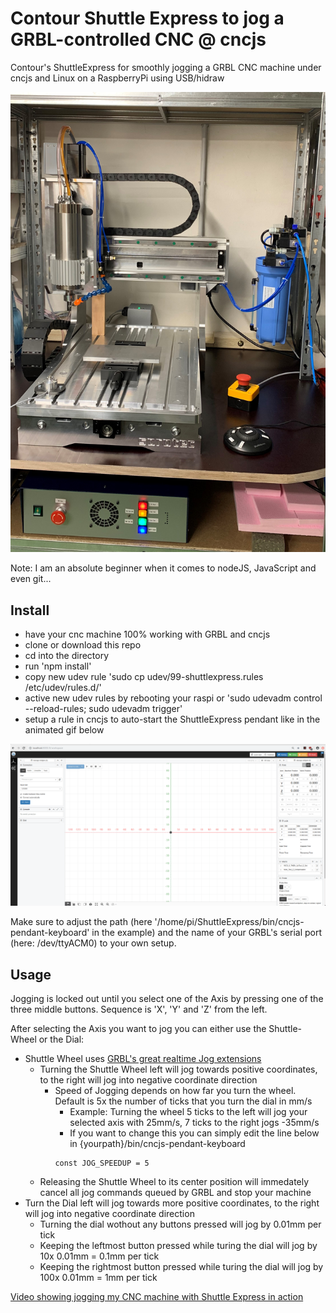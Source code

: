 # Contour Shuttle Express to jog a GRBL-controlled CNC @ cncjs
Contour's ShuttleExpress for smoothly jogging a GRBL CNC machine under cncjs and Linux on a RaspberryPi using USB/hidraw

![Image of CNC machine](https://github.com/Duffmann/ShuttleGRBL/blob/master/doc/Sorotec_CL04.jpg)

Note: I am an absolute beginner when it comes to nodeJS, JavaScript and even git...

## Install
- have your cnc machine 100% working with GRBL and cncjs
- clone or download this repo
- cd into the directory
- run 'npm install'
- copy new udev rule 'sudo cp udev/99-shuttlexpress.rules /etc/udev/rules.d/'
- active new udev rules by rebooting your raspi or 'sudo udevadm control --reload-rules; sudo udevadm trigger'
- setup a rule in cncjs to auto-start the ShuttleExpress pendant like in the animated gif below

![Adjust cncjs settings to auto-start ShuttleExpress pendant](https://github.com/Duffmann/ShuttleGRBL/blob/master/doc/cncjs_event_settings_for_ShuttleJog.gif)

Make sure to adjust the path (here '/home/pi/ShuttleExpress/bin/cncjs-pendant-keyboard' in the example) and the name of your GRBL's serial port (here: /dev/ttyACM0) to your own setup.

## Usage

Jogging is locked out until you select one of the Axis by pressing one of the three middle buttons. Sequence is 'X', 'Y' and 'Z' from the left.

After selecting the Axis you want to jog you can either use the Shuttle-Wheel or the Dial:
* Shuttle Wheel uses [GRBL's great realtime Jog extensions](https://github.com/gnea/grbl/wiki/Grbl-v1.1-Jogging)
  * Turning the Shuttle Wheel left will jog towards positive coordinates, to the right will jog into negative coordinate direction
    * Speed of Jogging depends on how far you turn the wheel. Default is 5x the number of ticks that you turn the dial in mm/s
      * Example: Turning the wheel 5 ticks to the left will jog your selected axis with 25mm/s, 7 ticks to the right jogs -35mm/s
      * If you want to change this you can simply edit the line below in {yourpath}/bin/cncjs-pendant-keyboard
      ```
      const JOG_SPEEDUP = 5
      ```
  * Releasing the Shuttle Wheel to its center position will immedately cancel all jog commands queued by GRBL and stop your machine
* Turn the Dial left will jog towards more positive coordinates, to the right will jog into negative coordinate direction
  * Turning the dial wothout any buttons pressed will jog by 0.01mm per tick
  * Keeping the leftmost button pressed while turing the dial will jog by 10x 0.01mm = 0.1mm per tick
  * Keeping the rightmost button pressed while turing the dial will jog by 100x 0.01mm = 1mm per tick
    
[Video showing jogging my CNC machine with Shuttle Express in action](https://youtu.be/t8IjArDwbs0)
